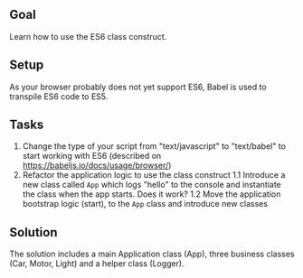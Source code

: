 ## Goal ##

Learn how to use the ES6 class construct.


## Setup ##

As your browser probably does not yet support ES6, Babel is used to transpile ES6 code to ES5.

## Tasks ##

1. Change the type of your script from "text/javascript" to "text/babel" to start working with ES6 (described on https://babeljs.io/docs/usage/browser/)
1. Refactor the application logic to use the class construct
1.1 Introduce a new class called `App` which logs "hello" to the console and instantiate the class when the app starts. Does it work?
1.2 Move the application bootstrap logic (start), to the `App` class and introduce new classes 

## Solution ##

The solution includes a main Application class (App), three business classes (Car, Motor, Light) and a helper class (Logger).